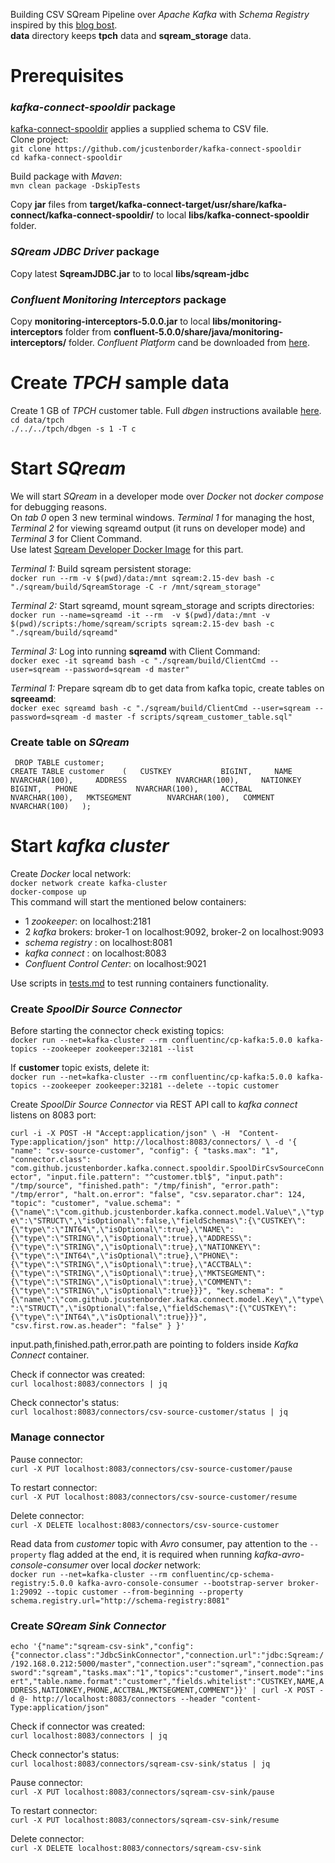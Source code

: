 Building CSV SQream Pipeline over _Apache Kafka_ with _Schema Registry_ inspired by this [blog bost](https://www.confluent.io/blog/ksql-in-action-enriching-csv-events-with-data-from-rdbms-into-AWS/).  
**data** directory keeps **tpch** data and **sqream_storage** data.  

# Prerequisites
### _kafka-connect-spooldir_ package
[kafka-connect-spooldir](https://github.com/jcustenborder/kafka-connect-spooldir) applies a supplied schema to CSV file.  
Clone project:  
`git clone https://github.com/jcustenborder/kafka-connect-spooldir`  
`cd kafka-connect-spooldir`  

Build package with _Maven_:  
`mvn clean package -DskipTests`  

Copy **jar** files from **target/kafka-connect-target/usr/share/kafka-connect/kafka-connect-spooldir/** to local **libs/kafka-connect-spooldir** folder.    

### _SQream JDBC Driver_ package
Copy latest **SqreamJDBC.jar** to to local **libs/sqream-jdbc**  


### _Confluent Monitoring Interceptors_ package
Copy **monitoring-interceptors-5.0.0.jar** to local **libs/monitoring-interceptors** folder from **confluent-5.0.0/share/java/monitoring-interceptors/** folder. _Confluent Platform_ cand be downloaded from [here](https://www.confluent.io/download/).  

# Create _TPCH_ sample data
Create 1 GB of _TPCH_ customer table. Full _dbgen_ instructions available [here](https://github.com/electrum/tpch-dbgen).  
`cd data/tpch`  
`./../../tpch/dbgen -s 1 -T c`  


# Start _SQream_
We will start _SQream_ in a developer mode over _Docker_ not _docker compose_ for debugging reasons.  
On _tab 0_ open 3 new terminal windows. _Terminal 1_ for managing the host, _Terminal 2_ for viewing sqreamd output (it runs on developer mode) and _Terminal 3_ for Client Command.  
Use latest [Sqream Developer Docker Image](http://gitlab.sq.l/DevOps/sqream-developer) for this part.  

_Terminal 1:_  Build sqream persistent storage:  
`docker run --rm -v $(pwd)/data:/mnt sqream:2.15-dev bash -c "./sqream/build/SqreamStorage -C -r /mnt/sqream_storage"`  

_Terminal 2:_  Start sqreamd, mount sqream_storage and scripts directories:  
`docker run --name=sqreamd -it --rm  -v $(pwd)/data:/mnt -v $(pwd)/scripts:/home/sqream/scripts sqream:2.15-dev bash -c "./sqream/build/sqreamd"`  

_Terminal 3:_  Log into running **sqreamd** with Client Command:  
`docker exec -it sqreamd bash -c "./sqream/build/ClientCmd --user=sqream --password=sqream -d master"`  

_Terminal 1:_  Prepare sqream db to get data from kafka topic, create tables on **sqreeamd**:  
`docker exec sqreamd bash -c "./sqream/build/ClientCmd --user=sqream --password=sqream -d master -f scripts/sqream_customer_table.sql"`  

### Create table on _SQream_

` DROP TABLE customer;`  
` CREATE TABLE customer    (  
                            CUSTKEY           BIGINT,    
                            NAME              NVARCHAR(100),    
                            ADDRESS           NVARCHAR(100),    
                            NATIONKEY         BIGINT,  
                            PHONE             NVARCHAR(100),    
                            ACCTBAL           NVARCHAR(100),  
                            MKTSEGMENT        NVARCHAR(100),  
                            COMMENT           NVARCHAR(100)  
                        );  
`
# Start _kafka cluster_  
Create _Docker_ local network:   
`docker network create kafka-cluster`  
`docker-compose up`  
This command will start the mentioned below containers: 
- 1 _zookeeper_: on localhost:2181
- 2 _kafka_ brokers: broker-1 on localhost:9092, broker-2 on localhost:9093 
- _schema registry_ : on localhost:8081
- _kafka connect_ : on localhost:8083
- _Confluent Control Center_: on localhost:9021

Use scripts in [tests.md](http://gitlab.sq.l/DataOps/file-sqream-pipeline/blob/docker-compose/tests.md) to test running containers functionality.  

### Create _SpoolDir Source Connector_
Before starting the connector check existing topics:  
`docker run --net=kafka-cluster --rm confluentinc/cp-kafka:5.0.0 kafka-topics --zookeeper zookeeper:32181 --list`  

If **customer** topic exists, delete it:  
`docker run --net=kafka-cluster --rm confluentinc/cp-kafka:5.0.0 kafka-topics --zookeeper zookeeper:32181 --delete --topic customer` 
 
Create _SpoolDir Source Connector_ via REST API call to _kafka connect_ listens on 8083 port:  

`curl -i -X POST -H "Accept:application/json" \
    -H  "Content-Type:application/json" http://localhost:8083/connectors/ \
    -d '{
  "name": "csv-source-customer",
  "config": {
    "tasks.max": "1",
    "connector.class": "com.github.jcustenborder.kafka.connect.spooldir.SpoolDirCsvSourceConnector",
    "input.file.pattern": "^customer.tbl$",
    "input.path": "/tmp/source",
    "finished.path": "/tmp/finish",
    "error.path": "/tmp/error",
    "halt.on.error": "false",
    "csv.separator.char": 124,
    "topic": "customer",
    "value.schema": "{\"name\":\"com.github.jcustenborder.kafka.connect.model.Value\",\"type\":\"STRUCT\",\"isOptional\":false,\"fieldSchemas\":{\"CUSTKEY\":{\"type\":\"INT64\",\"isOptional\":true},\"NAME\":{\"type\":\"STRING\",\"isOptional\":true},\"ADDRESS\":{\"type\":\"STRING\",\"isOptional\":true},\"NATIONKEY\":{\"type\":\"INT64\",\"isOptional\":true},\"PHONE\":{\"type\":\"STRING\",\"isOptional\":true},\"ACCTBAL\":{\"type\":\"STRING\",\"isOptional\":true},\"MKTSEGMENT\":{\"type\":\"STRING\",\"isOptional\":true},\"COMMENT\":{\"type\":\"STRING\",\"isOptional\":true}}}",
    "key.schema": "{\"name\":\"com.github.jcustenborder.kafka.connect.model.Key\",\"type\":\"STRUCT\",\"isOptional\":false,\"fieldSchemas\":{\"CUSTKEY\":{\"type\":\"INT64\",\"isOptional\":true}}}",
    "csv.first.row.as.header": "false"
  }
}'`  

input.path,finished.path,error.path are pointing to folders inside _Kafka Connect_ container.  

Check if connector was created:  
`curl localhost:8083/connectors | jq`  

Check connector's status:  
`curl localhost:8083/connectors/csv-source-customer/status | jq`  

### Manage connector
Pause connector:  
`curl -X PUT localhost:8083/connectors/csv-source-customer/pause`  

To restart connector:  
`curl -X PUT localhost:8083/connectors/csv-source-customer/resume`  

Delete connector:  
`curl -X DELETE localhost:8083/connectors/csv-source-customer`  

Read data from _customer_ topic with _Avro_ consumer, pay attention to the `--property` flag added at the end, it is required when running _kafka-avro-console-consumer_ over local _docker_ network:  
`docker run --net=kafka-cluster --rm confluentinc/cp-schema-registry:5.0.0 kafka-avro-console-consumer --bootstrap-server broker-1:29092 --topic customer --from-beginning --property schema.registry.url="http://schema-registry:8081"`  

### Create _SQream Sink Connector_
`echo '{"name":"sqream-csv-sink","config":{"connector.class":"JdbcSinkConnector","connection.url":"jdbc:Sqream://192.168.0.212:5000/master","connection.user":"sqream","connection.password":"sqream","tasks.max":"1","topics":"customer","insert.mode":"insert","table.name.format":"customer","fields.whitelist":"CUSTKEY,NAME,ADDRESS,NATIONKEY,PHONE,ACCTBAL,MKTSEGMENT,COMMENT"}}' | curl -X POST -d @- http://localhost:8083/connectors --header "content-Type:application/json"`  

Check if connector was created:  
`curl localhost:8083/connectors | jq`  

Check connector's status:  
`curl localhost:8083/connectors/sqream-csv-sink/status | jq` 


Pause connector:  
`curl -X PUT localhost:8083/connectors/sqream-csv-sink/pause`  

To restart connector:  
`curl -X PUT localhost:8083/connectors/sqream-csv-sink/resume`  

Delete connector:  
`curl -X DELETE localhost:8083/connectors/sqream-csv-sink`  

